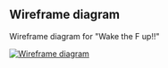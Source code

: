 ## Wireframe diagram

Wireframe diagram for "Wake the F up!!"

[![Wireframe diagram](img/wireframe-wakeup.png)](pdf/wireframe-wakeup.pdf)